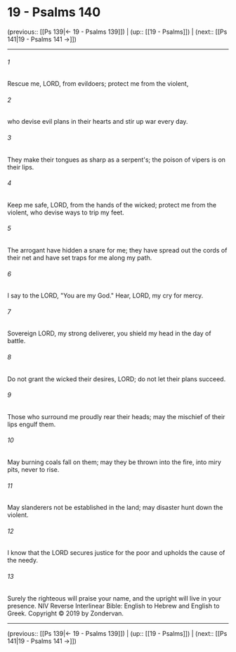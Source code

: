 # 19 - Psalms 140

(previous:: [[Ps 139|← 19 - Psalms 139]]) | (up:: [[19 - Psalms]]) | (next:: [[Ps 141|19 - Psalms 141 →]])

***


###### 1 
Rescue me, LORD, from evildoers; protect me from the violent, 

###### 2 
who devise evil plans in their hearts and stir up war every day. 

###### 3 
They make their tongues as sharp as a serpent's; the poison of vipers is on their lips. 

###### 4 
Keep me safe, LORD, from the hands of the wicked; protect me from the violent, who devise ways to trip my feet. 

###### 5 
The arrogant have hidden a snare for me; they have spread out the cords of their net and have set traps for me along my path. 

###### 6 
I say to the LORD, "You are my God." Hear, LORD, my cry for mercy. 

###### 7 
Sovereign LORD, my strong deliverer, you shield my head in the day of battle. 

###### 8 
Do not grant the wicked their desires, LORD; do not let their plans succeed. 

###### 9 
Those who surround me proudly rear their heads; may the mischief of their lips engulf them. 

###### 10 
May burning coals fall on them; may they be thrown into the fire, into miry pits, never to rise. 

###### 11 
May slanderers not be established in the land; may disaster hunt down the violent. 

###### 12 
I know that the LORD secures justice for the poor and upholds the cause of the needy. 

###### 13 
Surely the righteous will praise your name, and the upright will live in your presence. NIV Reverse Interlinear Bible: English to Hebrew and English to Greek. Copyright © 2019 by Zondervan.

***

(previous:: [[Ps 139|← 19 - Psalms 139]]) | (up:: [[19 - Psalms]]) | (next:: [[Ps 141|19 - Psalms 141 →]])
